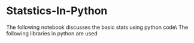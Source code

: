 # Statstics-In-Python

The following notebook discusses the basic stats using python code\ 
The following libraries in python are used
